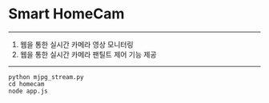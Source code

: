 # Smart HomeCam
---
1. 웹을 통한 실시간 카메라 영상 모니터링
2. 웹을 통한 실시간 카메라 팬틸트 제어 기능 제공

---
```
python mjpg_stream.py
cd homecam
node app.js
```



